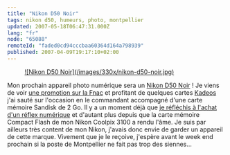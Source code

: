 ```yaml
---
title: "Nikon D50 Noir"
tags: nikon d50, humeurs, photo, montpellier
updated: 2007-05-18T06:47:31.000Z
lang: "fr"
node: "65088"
remoteId: "faded0cd94cccbaa60364d164a798939"
published: 2007-04-09T19:17:10+02:00
---
```

 


<figure class="object-left"><a href="/images/nikon-d50-noir.jpg">![Nikon D50 Noir](/images/330x/nikon-d50-noir.jpg)
</a></figure>


Mon prochain appareil photo numérique sera un [Nikon D50 Noir](/images/nikon-d50-noir.jpg) ! Je viens de voir [une promotion sur la Fnac](http://www4.fnac.com/Shelf/Article.aspx?PRID=1682879) et profitant de quelques cartes [Kadeos](http://www.kadeos.fr/) j'ai sauté sur l'occasion en le commandant accompagné d'une carte mémoire Sandisk de 2 Go. Il y a un moment déjà que [je réfléchis à l'achat d'un réflex numérique](/post/le-debut-de-la-celebrite) et d'autant plus depuis que la carte mémoire Compact Flash de mon Nikon Coolpix 3100 a rendu l'âme. Je suis par ailleurs très content de mon Nikon, j'avais donc envie de garder un appareil de cette marque. Vivement que je le reçoive, j'espère avant le week end prochain si la poste de Montpellier ne fait pas trop des siennes...

